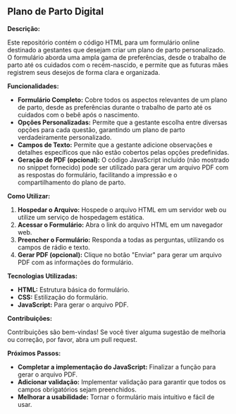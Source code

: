 ## Plano de Parto Digital

**Descrição:**

Este repositório contém o código HTML para um formulário online destinado a gestantes que desejam criar um plano de parto personalizado. 
O formulário aborda uma ampla gama de preferências, desde o trabalho de parto até os cuidados com o recém-nascido, 
e permite que as futuras mães registrem seus desejos de forma clara e organizada.

**Funcionalidades:**

* **Formulário Completo:** Cobre todos os aspectos relevantes de um plano de parto, desde as preferências durante o trabalho de parto até os cuidados com o bebê após o nascimento.
* **Opções Personalizadas:** Permite que a gestante escolha entre diversas opções para cada questão, garantindo um plano de parto verdadeiramente personalizado.
* **Campos de Texto:** Permite que a gestante adicione observações e detalhes específicos que não estão cobertos pelas opções predefinidas.
* **Geração de PDF (opcional):** O código JavaScript incluído (não mostrado no snippet fornecido) pode ser utilizado para gerar um arquivo PDF com as respostas do formulário, facilitando a impressão e o compartilhamento do plano de parto.

**Como Utilizar:**

1. **Hospedar o Arquivo:** Hospede o arquivo HTML em um servidor web ou utilize um serviço de hospedagem estática.
2. **Acessar o Formulário:** Abra o link do arquivo HTML em um navegador web.
3. **Preencher o Formulário:** Responda a todas as perguntas, utilizando os campos de rádio e texto.
4. **Gerar PDF (opcional):** Clique no botão "Enviar" para gerar um arquivo PDF com as informações do formulário.


**Tecnologias Utilizadas:**

* **HTML:** Estrutura básica do formulário.
* **CSS:** Estilização do formulário.
* **JavaScript:** Para gerar o arquivo PDF.

**Contribuições:**

Contribuições são bem-vindas! Se você tiver alguma sugestão de melhoria ou correção, por favor, abra um pull request.


**Próximos Passos:**

* **Completar a implementação do JavaScript:** Finalizar a função para gerar o arquivo PDF.
* **Adicionar validação:** Implementar validação para garantir que todos os campos obrigatórios sejam preenchidos.
* **Melhorar a usabilidade:** Tornar o formulário mais intuitivo e fácil de usar.
